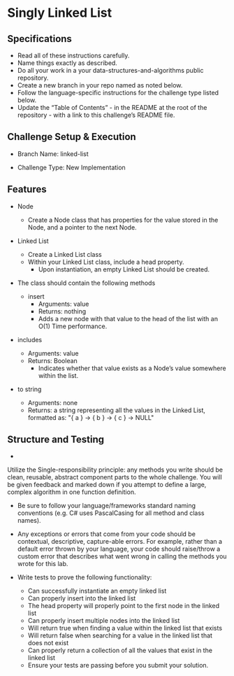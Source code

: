 # Singly Linked List

## Specifications
- Read all of these instructions carefully.
- Name things exactly as described.
- Do all your work in a your data-structures-and-algorithms public repository.
- Create a new branch in your repo named as noted below.
- Follow the language-specific instructions for the challenge type listed below.
- Update the “Table of Contents” - in the README at the root of the repository - with a link to this challenge’s README file.

## Challenge Setup & Execution

- Branch Name: linked-list

- Challenge Type: New Implementation

## Features

- Node
    - Create a Node class that has properties for the value stored in the Node, and a pointer to the next Node.

- Linked List
    - Create a Linked List class
    - Within your Linked List class, include a head property.
        - Upon instantiation, an empty Linked List should be created.

- The class should contain the following methods
    - insert
        - Arguments: value
        - Returns: nothing
        - Adds a new node with that value to the head of the list with an O(1) Time performance.

- includes
    - Arguments: value
    - Returns: Boolean
        - Indicates whether that value exists as a Node’s value somewhere within the list.

- to string
    - Arguments: none
    - Returns: a string representing all the values in the Linked List, formatted as:
"{ a } -> { b } -> { c } -> NULL"


## Structure and Testing
-
Utilize the Single-responsibility principle: any methods you write should be clean, reusable, abstract component parts to the whole challenge. You will be given feedback and marked down if you attempt to define a large, complex algorithm in one function definition.

- Be sure to follow your language/frameworks standard naming conventions (e.g. C# uses PascalCasing for all method and class names).

- Any exceptions or errors that come from your code should be contextual, descriptive, capture-able errors. For example, rather than a default error thrown by your language, your code should raise/throw a custom error that describes what went wrong in calling the methods you wrote for this lab.

- Write tests to prove the following functionality:

  - Can successfully instantiate an empty linked list
  - Can properly insert into the linked list
  - The head property will properly point to the first node in the linked list
  - Can properly insert multiple nodes into the linked list
  - Will return true when finding a value within the linked list that exists
  - Will return false when searching for a value in the linked list that does not exist
  - Can properly return a collection of all the values that exist in the linked list
  - Ensure your tests are passing before you submit your solution.
